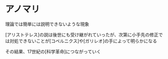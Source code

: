 # アノマリ

理論では簡単には説明できないような現象

[アリストテレス]の説は後世にも受け継がれていったが、次第に小手先の修正では対処できないことが[コペルニクス]や[ガリレオ]の手によって明らかになる

その結果、17世紀の[科学革命]につながっていく
